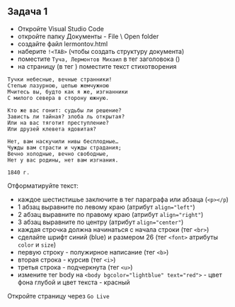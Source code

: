 ## Задача 1
- Откройте Visual Studio Code
- откройте папку Документы - File \ Open folder
- создайте файл lermontov.html
- наберите `!<TAB>`
(чтобы создать структуру документа)
- поместите `Туча, Лермонтов Михаил` в тег заголовока (<title></title>) 
- на страницу (в тег <body></body>) поместите текст стихотворения
```
Тучки небесные, вечные странники!
Степью лазурною, цепью жемчужною
Мчитесь вы, будто как я же, изгнанники
С милого севера в сторону южную.

Кто же вас гонит: судьбы ли решение?
Зависть ли тайная? злоба ль открытая?
Или на вас тяготит преступление?
Или друзей клевета ядовитая?

Нет, вам наскучили нивы бесплодные…
Чужды вам страсти и чужды страдания;
Вечно холодные, вечно свободные,
Нет у вас родины, нет вам изгнания.

1840 г.
```
Отформатируйте текст:  
- каждое шестистишье заключите в тег параграфа или абзаца (`<p></p`)
- 1 абзац выравните по левому краю (атрибут `align="left"`)
- 2 абзац выравните по правому краю (атрибут `align="right"`)
- 3 абзац выравните по центру (атрибут `align="center"`)
- каждая строчка должна начинаться с начала строки (тег `<br>`)
- сделайте шрифт синий (blue) и размером 26 (тег `<font>` атрибуты `color` и `size`)
- первую строку - полужирное написание (тег `<b>`)
- вторая строка - курсив (тег `<i>`)
- третья строка - подчеркнута (тег `<u>`)
- измените тег body на `<body bgcolor="lightblue" text="red">` - цвет фона глубой и цвет текста - красный

Откройте страницу через `Go Live`
